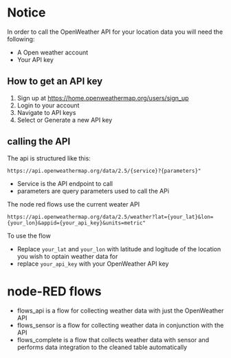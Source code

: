 # Notice
In order to call the OpenWeather API for your location data you will need the following:
- A Open weather account
- Your API key
## How to get an API key
1. Sign up at https://home.openweathermap.org/users/sign_up
2. Login to your account
3. Navigate to API keys
4. Select or Generate a new API key
## calling the API
The api is structured like this:
```
https://api.openweathermap.org/data/2.5/{service}?{parameters}"
```
- Service is the API endpoint to call
- parameters are query parameters used to call the APi

The node red flows use the current weater API
```
https://api.openweathermap.org/data/2.5/weather?lat={your_lat}&lon={your_lon}&appid={your_api_key}&units=metric"
```
To use the flow
- Replace `your_lat` and `your_lon` with latitude and logitude of the location you wish to optain weather data for
- replace `your_api_key` with your OpenWeather API key

# node-RED flows
- flows_api is a flow for collecting weather data with just the OpenWeather API
- flows_sensor is a flow for collecting weather data in conjunction with the API
- flows_complete is a flow that collects weather data with sensor and performs data integration to the cleaned table automatically
